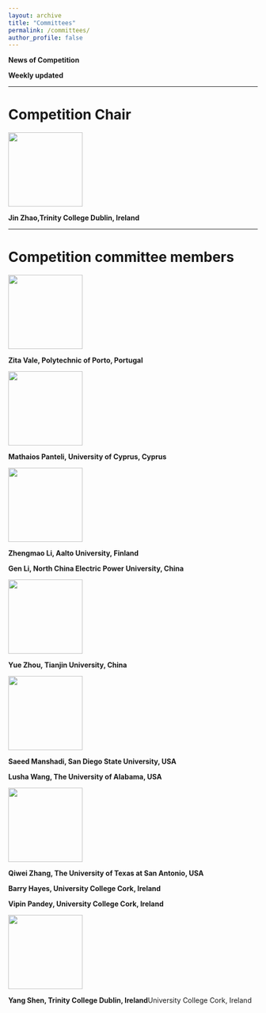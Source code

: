 ```yaml
---
layout: archive
title: "Committees"
permalink: /committees/
author_profile: false
---
```

**News of Competition**

**Weekly updated** 

---

# Competition Chair

<img src="https://dppescomp.github.io/pesdpcompetition.github.io/images/JinTCD.png" width="150" height="150"> 

**Jin Zhao,Trinity College Dublin, Ireland**


---

# Competition committee members

<img src="https://dppescomp.github.io/pesdpcompetition.github.io/images/Zita.png" width="150" height="150"> 

**Zita Vale, Polytechnic of Porto, Portugal**


<img src="https://dppescomp.github.io/pesdpcompetition.github.io/images/Mathaios.jpg" width="150" height="150"> 

**Mathaios Panteli, University of Cyprus, Cyprus**


<img src="https://dppescomp.github.io/pesdpcompetition.github.io/images/Zhengmao.jpg" width="150" height="150"> 

**Zhengmao Li, Aalto University, Finland**


**Gen Li, North China Electric Power University, China**


<img src="https://dppescomp.github.io/pesdpcompetition.github.io/images/YueZHOU.png" width="150" height="150"> 

**Yue Zhou, Tianjin University, China**


<img src="https://dppescomp.github.io/pesdpcompetition.github.io/images/Saeed Manshadi.jpg" width="150" height="150"> 

**Saeed Manshadi, San Diego State University, USA**




**Lusha Wang, The University of Alabama, USA**


<img src="https://dppescomp.github.io/pesdpcompetition.github.io/images/QiweiZHANG.png" width="150" height="150"> 

**Qiwei Zhang, The University of Texas at San Antonio, USA**




**Barry Hayes, University College Cork, Ireland**




**Vipin Pandey, University College Cork, Ireland**


<img src="https://dppescomp.github.io/pesdpcompetition.github.io/images/YangSHEN.jpg" width="150" height="150"> 

**Yang Shen, Trinity College Dublin, Ireland**University College Cork, Ireland
